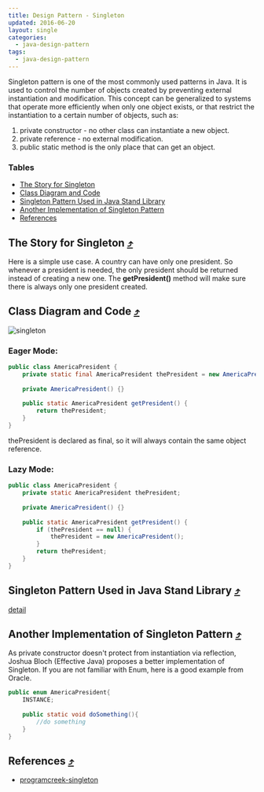 ```yaml
---
title: Design Pattern - Singleton
updated: 2016-06-20
layout: single
categories:
  - java-design-pattern
tags:
  - java-design-pattern
---
```


Singleton pattern is one of the most commonly used patterns in Java. It is used to control the number of objects created by preventing external instantiation and modification. This concept can be generalized to systems that operate more efficiently when only one object exists, or that restrict the instantiation to a certain number of objects, such as:

1. private constructor - no other class can instantiate a new object.
2. private reference - no external modification.
3. public static method is the only place that can get an object.

### Tables

* [The Story for Singleton](#the-story-for-singleton-10548tables)
* [Class Diagram and Code](#class-diagram-and-code-10548tables)
* [Singleton Pattern Used in Java Stand Library](#singleton-pattern-used-in-java-stand-library-10548tables)
* [Another Implementation of Singleton Pattern](#another-implementation-of-singleton-pattern-10548tables)
* [References](#references-10548tables)

## The Story for Singleton [&#10548;](#tables)

Here is a simple use case. A country can have only one president. So whenever a president is needed, the only president should be returned instead of creating a new one. The **getPresident()** method will make sure there is always only one president created.

## Class Diagram and Code [&#10548;](#tables)

![singleton](http://www.programcreek.com/wp-content/uploads/2011/07/singleton.jpg)

### Eager Mode:

```java
public class AmericaPresident {
	private static final AmericaPresident thePresident = new AmericaPresident();
 
	private AmericaPresident() {}
 
	public static AmericaPresident getPresident() {
		return thePresident;
	}
}
```

thePresident is declared as final, so it will always contain the same object reference.

### Lazy Mode:

```java
public class AmericaPresident {
	private static AmericaPresident thePresident;
 
	private AmericaPresident() {}
 
	public static AmericaPresident getPresident() {
		if (thePresident == null) {
			thePresident = new AmericaPresident();
		}
		return thePresident;
	}
}
```

## Singleton Pattern Used in Java Stand Library [&#10548;](#tables)

[detail](http://www.programcreek.com/2011/07/java-design-pattern-singleton/)

## Another Implementation of Singleton Pattern [&#10548;](#tables)

As private constructor doesn't protect from instantiation via reflection, Joshua Bloch (Effective Java) proposes a better implementation of Singleton. If you are not familiar with Enum, here is a good example from Oracle.

```java
public enum AmericaPresident{
	INSTANCE;
 
	public static void doSomething(){
		//do something
	}
}
```

## References [&#10548;](#tables)
* [programcreek-singleton](http://www.programcreek.com/2011/07/java-design-pattern-singleton/)
